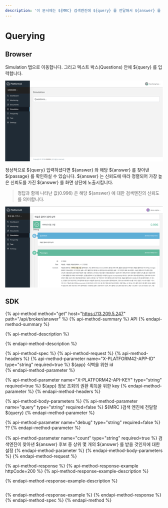 ```yaml
---
description: '이 문서에는 ${MRC} 검색엔진에 ${query} 를 전달해서 ${answer} 를 받는 방법이 기술되어 있습니다.'
---
```


# Querying

## Browser

Simulation 탭으로 이동합니다. 그리고 텍스트 박스\(Questions\) 안에 ${query} 를 입력합니다.

![](../../.gitbook/assets/image%20%285%29.png)

정상적으로 ${query} 입력하셨다면  ${answer} 와 해당 ${answer} 를 찾아낸 ${passage} 를 확인하실 수 있습니다. ${answer} 는 신뢰도에 따라 정렬되어 가장 높은 신뢰도를 가진 ${answer} 를 화면 상단에 노출시킵니다.

> 정답과 함께 나타난 값\(0.996\) 은 해당 ${answer} 에 대한 검색엔진의 신뢰도를 의미합니다.

![](../../.gitbook/assets/image%20%286%29.png)

## SDK



{% api-method method="get" host="https://13.209.5.247" path="/api/broker/answer" %}
{% api-method-summary %}
API
{% endapi-method-summary %}

{% api-method-description %}

{% endapi-method-description %}

{% api-method-spec %}
{% api-method-request %}
{% api-method-headers %}
{% api-method-parameter name="X-PLATFORM42-APP-ID" type="string" required=true %}
${app} 식벽을 위한 id   
{% endapi-method-parameter %}

{% api-method-parameter name="X-PLATFORM42-API-KEY" type="string" required=true %}
${app} 정보 조회의 권환 획득을 위한 key 
{% endapi-method-parameter %}
{% endapi-method-headers %}

{% api-method-body-parameters %}
{% api-method-parameter name="query" type="string" required=false %}
${MRC }검색 엔진에 전달할 ${query}
{% endapi-method-parameter %}

{% api-method-parameter name="debug" type="string" required=false %}
??
{% endapi-method-parameter %}

{% api-method-parameter name="count" type="string" required=true %}
검색엔진이 찾아낸 ${answer} 후보 중 상위 몇 개의 ${answer} 를 받을 것인지에 대한 설정
{% endapi-method-parameter %}
{% endapi-method-body-parameters %}
{% endapi-method-request %}

{% api-method-response %}
{% api-method-response-example httpCode=200 %}
{% api-method-response-example-description %}

{% endapi-method-response-example-description %}

```

```
{% endapi-method-response-example %}
{% endapi-method-response %}
{% endapi-method-spec %}
{% endapi-method %}









